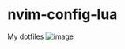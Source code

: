 # nvim-config-lua
My dotfiles
![image](https://github.com/Andreww03/nvim-config-lua/assets/109583890/27f0c57e-8c1e-46ff-9c5e-52dbd2f01a2c)
